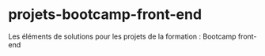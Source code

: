 # projets-bootcamp-front-end
Les éléments de solutions pour les projets de la formation : Bootcamp front-end
